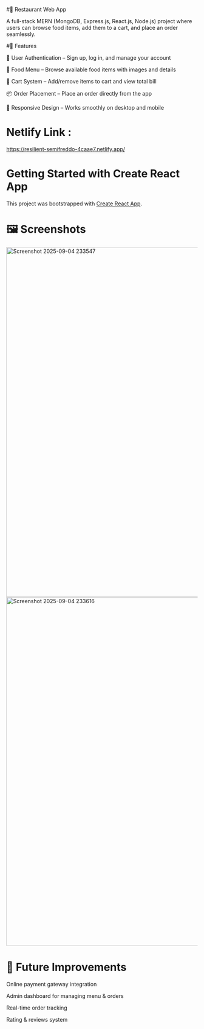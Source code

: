 #🍴 Restaurant Web App

A full-stack MERN (MongoDB, Express.js, React.js, Node.js) project where users can browse food items, add them to a cart, and place an order seamlessly.

#🚀 Features

👤 User Authentication – Sign up, log in, and manage your account

🍔 Food Menu – Browse available food items with images and details

🛒 Cart System – Add/remove items to cart and view total bill

📦 Order Placement – Place an order directly from the app

📱 Responsive Design – Works smoothly on desktop and mobile

# Netlify Link :
https://resilient-semifreddo-4caae7.netlify.app/

# Getting Started with Create React App

This project was bootstrapped with [Create React App](https://github.com/facebook/create-react-app).

# 🖼️ Screenshots
<img width="1917" height="919" alt="Screenshot 2025-09-04 233547" src="https://github.com/user-attachments/assets/567848ff-4721-4a96-99f4-8570ad666aac" />
<img width="1919" height="916" alt="Screenshot 2025-09-04 233616" src="https://github.com/user-attachments/assets/82a5abbf-e19b-45d4-a86f-e7bceb913045" />

# 🔮 Future Improvements

Online payment gateway integration

Admin dashboard for managing menu & orders

Real-time order tracking

Rating & reviews system


